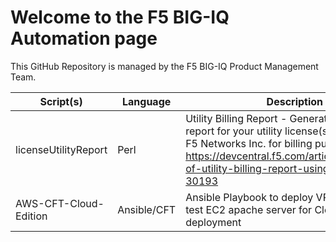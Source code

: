 # Welcome to the F5 BIG-IQ Automation page

This GitHub Repository is managed by the F5 BIG-IQ Product Management Team.

Script(s) | Language | Description
------------ | ------------- | -------------
licenseUtilityReport | Perl | Utility Billing Report - Generate a usage report for your utility license(s) and provide to F5 Networks Inc. for billing purposes. https://devcentral.f5.com/articles/generation-of-utility-billing-report-using-big-iqs-api-30193
AWS-CFT-Cloud-Edition | Ansible/CFT | Ansible Playbook to deploy VPC/ELB/VPN and test EC2 apache server for Cloud Edition fast deployment
